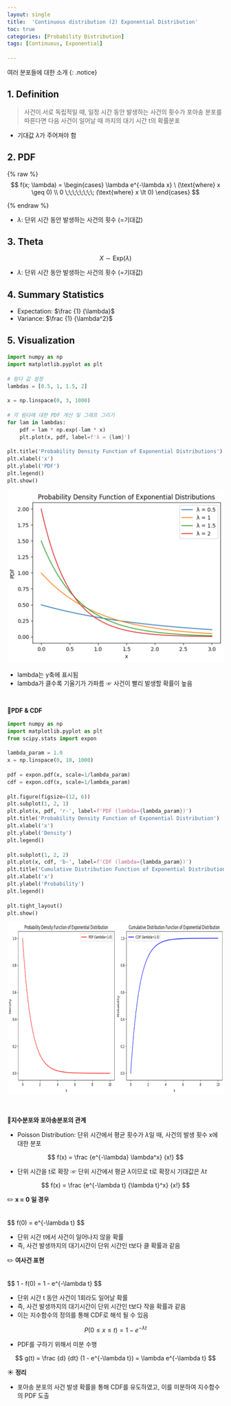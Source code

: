```yaml
---
layout: single
title:  'Continuous distribution (2) Exponential Distribution'
toc: true
categories: [Probability Distribution]
tags: [Continuous, Exponential]

---
```


여러 분포들에 대한 소개
{: .notice}

## 1. Definition

> 사건이 서로 독립적일 때, 일정 시간 동안 발생하는 사건의 횟수가 포아송 분포를 따른다면 다음 사건이 일어날 때 까지의 대기 시간 t의 확률분포

- 기대값 $\lambda$가 주어져야 함

## 2. PDF

{% raw %}
$$
f(x; \lambda) = \begin{cases} \lambda e^{-\lambda x} \ (\text{where} x \geq 0) \\ 0 \;\;\;\;\;\;\;\; (\text{where} x \lt 0) \end{cases}
$$

{% endraw %}

- $\lambda$: 단위 시간 동안 발생하는 사건의 횟수 (=기대값)

## 3. Theta

$$
X \sim \text{Exp}(\lambda)
$$

- $\lambda$: 단위 시간 동안 발생하는 사건의 횟수 (=기대값)

## 4. Summary Statistics

- Expectation: $\frac {1} {\lambda}$
- Variance: $\frac {1} {\lambda^2}$

## 5. Visualization

```python
import numpy as np
import matplotlib.pyplot as plt

# 람다 값 설정
lambdas = [0.5, 1, 1.5, 2]

x = np.linspace(0, 3, 1000)

# 각 람다에 대한 PDF 계산 및 그래프 그리기
for lam in lambdas:
    pdf = lam * np.exp(-lam * x)
    plt.plot(x, pdf, label=f'λ = {lam}')

plt.title('Probability Density Function of Exponential Distributions')
plt.xlabel('x')
plt.ylabel('PDF')
plt.legend()
plt.show()
```

<p align="center"><img src="https://github.com/sigirace/page-images/blob/main/statistics/distributions/ep1.png?raw=true" width="600" height="400"></p>

- lambda는 y축에 표시됨
- lambda가 클수록 기울기가 가파름 ☞ 사건이 빨리 발생할 확률이 높음

<br>

📍**PDF & CDF**

```python
import numpy as np
import matplotlib.pyplot as plt
from scipy.stats import expon

lambda_param = 1.0
x = np.linspace(0, 10, 1000)

pdf = expon.pdf(x, scale=1/lambda_param)
cdf = expon.cdf(x, scale=1/lambda_param)

plt.figure(figsize=(12, 6))
plt.subplot(1, 2, 1)
plt.plot(x, pdf, 'r-', label=f'PDF (lambda={lambda_param})')
plt.title('Probability Density Function of Exponential Distribution')
plt.xlabel('x')
plt.ylabel('Density')
plt.legend()

plt.subplot(1, 2, 2)
plt.plot(x, cdf, 'b-', label=f'CDF (lambda={lambda_param})')
plt.title('Cumulative Distribution Function of Exponential Distribution')
plt.xlabel('x')
plt.ylabel('Probability')
plt.legend()

plt.tight_layout()
plt.show()
```

<p align="center"><img src="https://github.com/sigirace/page-images/blob/main/statistics/distributions/ep2.png?raw=true" width="1000" height="400"></p>

<br>

📍**지수분포와 포아송분포의 관계**

- Poisson Distribution: 단위 시간에서 평균 횟수가 $\lambda$일 때, 사건의 발생 횟수 x에 대한 분포

$$
f(x) = \frac {e^{-\lambda} \lambda^x} {x!}
$$

- 단위 시간을 t로 확장 ☞ 단위 시간에서 평균 $\lambda$이므로 t로 확장시 기대값은 $\lambda t$

$$
f(x) = \frac {e^{-\lambda t} {\lambda t}^x} {x!}
$$

✏️ **x = 0 일 경우**

<br>
$$
f(0) = e^{-\lambda t}
$$

- 단위 시간 t에서 사건이 일어나지 않을 확률
- 즉, 사건 발생까지의 대기시간이 단위 시간인 t보다 클 확률과 같음

✏️ **여사건 표현**

<br>
$$
1 - f(0) = 1 - e^{-\lambda t}
$$

- 단위 시간 t 동안 사건이 1회라도 일어날 확률
- 즉, 사건 발생까지의 대기시간이 단위 시간인 t보다 작을 확률과 같음
- 이는 지수함수의 정의를 통해 CDF로 해석 될 수 있음

$$
P(0 \leq x \leq t) = 1 - e^{-\lambda t}
$$

- PDF를 구하기 위해서 미분 수행

$$
g(t) = \frac {d} {dt} (1 - e^{-\lambda t}) = \lambda e^{-\lambda t}
$$

☀️ **정리**

- 포아송 분포의 사건 발생 확률을 통해 CDF를 유도하였고, 이를 미분하여 지수함수의 PDF 도출

